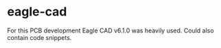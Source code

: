 # eagle-cad
For this PCB development Eagle CAD v6.1.0 was heavily used. Could also contain code snippets.
